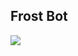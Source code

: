 ## Frost Bot

<img src="https://cdn.discordapp.com/avatars/862253094746325002/c3d92c16920b504f69251973bdd107c4.png?size=256">